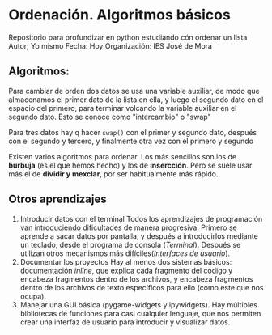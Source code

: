 # Ordenación. Algoritmos básicos 
Repositorio para profundizar en python estudiando cón ordenar un lista
Autor; Yo mismo
Fecha: Hoy
Organización: IES José de Mora

## Algoritmos:
Para cambiar de orden dos datos se usa una variable auxiliar, de modo que almacenamos
el primer dato de la lista en ella, y luego el segundo dato en el espacio del 
primero, para terminar volcando la variable auxiliar en el segundo dato. Esto se 
conoce como "intercambio" o "swap"

Para tres datos hay q hacer ```swap()``` con el primer y segundo dato, después con
el segundo y tercero, y finalmente otra vez con el primero y segundo

Existen varios algoritmos para ordenar. Los más sencillos son los de **burbuja** 
(es el que hemos hecho) y los de **insercción**. Pero se suele usar más el de 
**dividir y mexclar**, por ser habitualmente más rápido.

## Otros aprendizajes
1. Introducir datos con el terminal
Todos los aprendizajes de programación van introduciendo dificultades de manera
 progresiva. Primero se aprende a sacar datos por pantalla, y después a introducirlos
  mediante un teclado, desde el programa de consola (*Terminal*). Después se utilizan
 otros mecanismos más difíciles(*Interfaces de usuario*).
1. Documentar los proyectos
Hay al menos dos sistemas básicos: documentación *inline*, que explica cada fragmento 
del código y encabeza fragmentos dentro de los archivos, y encabeza fragmentos dentro
de los archivos de texto específicos para ello (como este que nos ocupa).
1. Manejar una GUI básica (pygame-widgets y ipywidgets).
Hay múltiples bibliotecas de funciones para casi cualquier lenguaje, que nos permiten
crear una interfaz de usuario para introducir y visualizar datos.